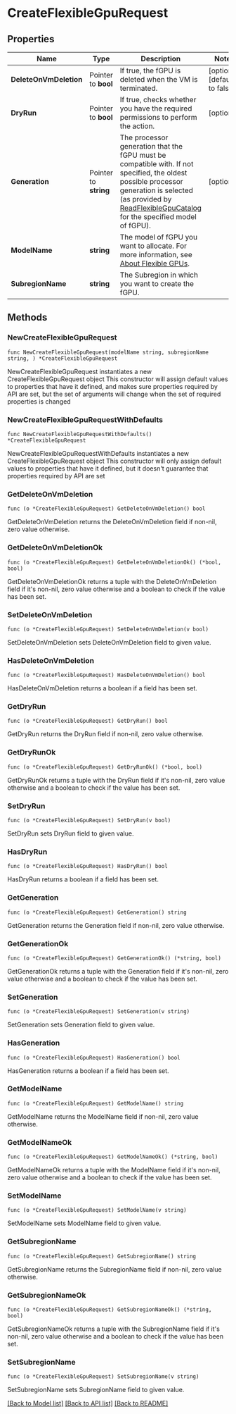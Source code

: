 # CreateFlexibleGpuRequest

## Properties

Name | Type | Description | Notes
------------ | ------------- | ------------- | -------------
**DeleteOnVmDeletion** | Pointer to **bool** | If true, the fGPU is deleted when the VM is terminated. | [optional] [default to false]
**DryRun** | Pointer to **bool** | If true, checks whether you have the required permissions to perform the action. | [optional] 
**Generation** | Pointer to **string** | The processor generation that the fGPU must be compatible with. If not specified, the oldest possible processor generation is selected (as provided by [ReadFlexibleGpuCatalog](#readflexiblegpucatalog) for the specified model of fGPU). | [optional] 
**ModelName** | **string** | The model of fGPU you want to allocate. For more information, see [About Flexible GPUs](https://wiki.outscale.net/display/EN/About+Flexible+GPUs). | 
**SubregionName** | **string** | The Subregion in which you want to create the fGPU. | 

## Methods

### NewCreateFlexibleGpuRequest

`func NewCreateFlexibleGpuRequest(modelName string, subregionName string, ) *CreateFlexibleGpuRequest`

NewCreateFlexibleGpuRequest instantiates a new CreateFlexibleGpuRequest object
This constructor will assign default values to properties that have it defined,
and makes sure properties required by API are set, but the set of arguments
will change when the set of required properties is changed

### NewCreateFlexibleGpuRequestWithDefaults

`func NewCreateFlexibleGpuRequestWithDefaults() *CreateFlexibleGpuRequest`

NewCreateFlexibleGpuRequestWithDefaults instantiates a new CreateFlexibleGpuRequest object
This constructor will only assign default values to properties that have it defined,
but it doesn't guarantee that properties required by API are set

### GetDeleteOnVmDeletion

`func (o *CreateFlexibleGpuRequest) GetDeleteOnVmDeletion() bool`

GetDeleteOnVmDeletion returns the DeleteOnVmDeletion field if non-nil, zero value otherwise.

### GetDeleteOnVmDeletionOk

`func (o *CreateFlexibleGpuRequest) GetDeleteOnVmDeletionOk() (*bool, bool)`

GetDeleteOnVmDeletionOk returns a tuple with the DeleteOnVmDeletion field if it's non-nil, zero value otherwise
and a boolean to check if the value has been set.

### SetDeleteOnVmDeletion

`func (o *CreateFlexibleGpuRequest) SetDeleteOnVmDeletion(v bool)`

SetDeleteOnVmDeletion sets DeleteOnVmDeletion field to given value.

### HasDeleteOnVmDeletion

`func (o *CreateFlexibleGpuRequest) HasDeleteOnVmDeletion() bool`

HasDeleteOnVmDeletion returns a boolean if a field has been set.

### GetDryRun

`func (o *CreateFlexibleGpuRequest) GetDryRun() bool`

GetDryRun returns the DryRun field if non-nil, zero value otherwise.

### GetDryRunOk

`func (o *CreateFlexibleGpuRequest) GetDryRunOk() (*bool, bool)`

GetDryRunOk returns a tuple with the DryRun field if it's non-nil, zero value otherwise
and a boolean to check if the value has been set.

### SetDryRun

`func (o *CreateFlexibleGpuRequest) SetDryRun(v bool)`

SetDryRun sets DryRun field to given value.

### HasDryRun

`func (o *CreateFlexibleGpuRequest) HasDryRun() bool`

HasDryRun returns a boolean if a field has been set.

### GetGeneration

`func (o *CreateFlexibleGpuRequest) GetGeneration() string`

GetGeneration returns the Generation field if non-nil, zero value otherwise.

### GetGenerationOk

`func (o *CreateFlexibleGpuRequest) GetGenerationOk() (*string, bool)`

GetGenerationOk returns a tuple with the Generation field if it's non-nil, zero value otherwise
and a boolean to check if the value has been set.

### SetGeneration

`func (o *CreateFlexibleGpuRequest) SetGeneration(v string)`

SetGeneration sets Generation field to given value.

### HasGeneration

`func (o *CreateFlexibleGpuRequest) HasGeneration() bool`

HasGeneration returns a boolean if a field has been set.

### GetModelName

`func (o *CreateFlexibleGpuRequest) GetModelName() string`

GetModelName returns the ModelName field if non-nil, zero value otherwise.

### GetModelNameOk

`func (o *CreateFlexibleGpuRequest) GetModelNameOk() (*string, bool)`

GetModelNameOk returns a tuple with the ModelName field if it's non-nil, zero value otherwise
and a boolean to check if the value has been set.

### SetModelName

`func (o *CreateFlexibleGpuRequest) SetModelName(v string)`

SetModelName sets ModelName field to given value.


### GetSubregionName

`func (o *CreateFlexibleGpuRequest) GetSubregionName() string`

GetSubregionName returns the SubregionName field if non-nil, zero value otherwise.

### GetSubregionNameOk

`func (o *CreateFlexibleGpuRequest) GetSubregionNameOk() (*string, bool)`

GetSubregionNameOk returns a tuple with the SubregionName field if it's non-nil, zero value otherwise
and a boolean to check if the value has been set.

### SetSubregionName

`func (o *CreateFlexibleGpuRequest) SetSubregionName(v string)`

SetSubregionName sets SubregionName field to given value.



[[Back to Model list]](../README.md#documentation-for-models) [[Back to API list]](../README.md#documentation-for-api-endpoints) [[Back to README]](../README.md)


